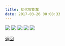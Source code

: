 ```yaml
---
title: 初代智能车
date: 2017-03-26 00:08:33
---
```

 
![](http://og9nrsw1n.bkt.clouddn.com/%E5%88%9D%E4%BB%A3%E6%99%BA%E8%83%BD%E8%BD%A61.jpg)
![](http://og9nrsw1n.bkt.clouddn.com/%E5%88%9D%E4%BB%A3%E6%99%BA%E8%83%BD%E8%BD%A62.jpg)
![](http://og9nrsw1n.bkt.clouddn.com/%E5%88%9D%E4%BB%A3%E6%99%BA%E8%83%BD%E8%BD%A63.jpg)
![](http://og9nrsw1n.bkt.clouddn.com/%E5%88%9D%E4%BB%A3%E6%99%BA%E8%83%BD%E8%BD%A64.jpg)
![](http://og9nrsw1n.bkt.clouddn.com/%E5%88%9D%E4%BB%A3%E6%99%BA%E8%83%BD%E8%BD%A65.jpg)

[返回](/bst)